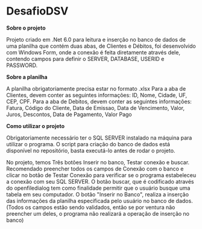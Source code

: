 # DesafioDSV
**Sobre o projeto**

Projeto criado em .Net 6.0 para leitura e inserção no banco de dados de uma planilha que contém duas abas, de Clientes e Débitos, foi 
desenvolvido com Windows Form, onde a conexão é feita diretamente através dele, contendo campos para definir o SERVER, DATABASE, USERID e PASSWORD.

**Sobre a planilha**

A planilha obrigatoriamente precisa estar no formato .xlsx
Para a aba de Clientes, devem conter as seguintes informações: ID, Nome, Cidade, UF, CEP, CPF.
Para a aba de Debitos, devem conter as seguintes informações: Fatura, Código do Cliente, Data de Emissao, Data de Vencimento, Valor, Juros, Descontos, Data de Pagamento, Valor Pago

**Como utilizar o projeto**

Obrigatoriamente necessário ter o SQL SERVER instalado na máquina para utilizar o programa. O script para criação do banco de dados está disponível no repositório, basta executá-lo antes de rodar o projeto.

No projeto, temos Três botões Inserir no banco, Testar conexão e buscar. Recomendado preencher todos os campos de Conexão com o banco e clicar no botão de Testar Conexão para verificar se o programa estabeleceu a conexão
com seu SQL SERVER. O botão buscar, que é codificado através do openfiledialog tem como finalidade permitir que o usuário busque uma tabela em seu computador. O botão "Inserir no Banco", realiza a inserção das informações
da planilha especificada pelo usuário no banco de dados.
(Todos os campos estão sendo validados, então se por ventura não preencher um deles, o programa não realizará a operação de inserção no banco)
